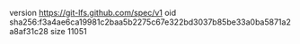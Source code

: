version https://git-lfs.github.com/spec/v1
oid sha256:f3a4ae6ca19981c2baa5b2275c67e322bd3037b85be33a0ba5871a2a8af31c28
size 11051
